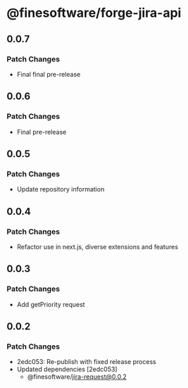 # @finesoftware/forge-jira-api

## 0.0.7

### Patch Changes

-   Final final pre-release

## 0.0.6

### Patch Changes

-   Final pre-release

## 0.0.5

### Patch Changes

-   Update repository information

## 0.0.4

### Patch Changes

-   Refactor use in next.js, diverse extensions and features

## 0.0.3

### Patch Changes

-   Add getPriority request

## 0.0.2

### Patch Changes

-   2edc053: Re-publish with fixed release process
-   Updated dependencies [2edc053]
    -   @finesoftware/jira-request@0.0.2
